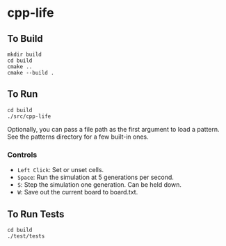 # cpp-life

## To Build
```
mkdir build
cd build
cmake ..
cmake --build .
```

## To Run
```
cd build
./src/cpp-life
```

Optionally, you can pass a file path as the first argument to load a pattern.
See the patterns directory for a few built-in ones.

### Controls
* `Left Click`: Set or unset cells.
* `Space`: Run the simulation at 5 generations per second.
* `S`: Step the simulation one generation. Can be held down.
* `W`: Save out the current board to board.txt.

## To Run Tests
```
cd build
./test/tests
```
